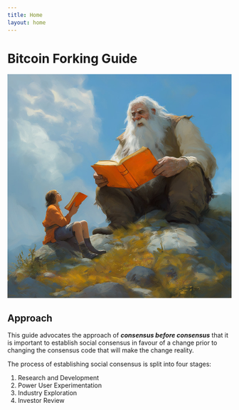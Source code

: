 ```yaml
---
title: Home
layout: home
---
```


# Bitcoin Forking Guide

![bfg discussings the bfg](bfg.jpg)

## Approach

This guide advocates the approach of ***consensus before consensus***
that it is important to establish social consensus in favour of a change
prior to changing the consensus code that will make the change reality.

The process of establishing social consensus is split into four stages:

 1. Research and Development
 2. Power User Experimentation
 3. Industry Exploration
 4. Investor Review

